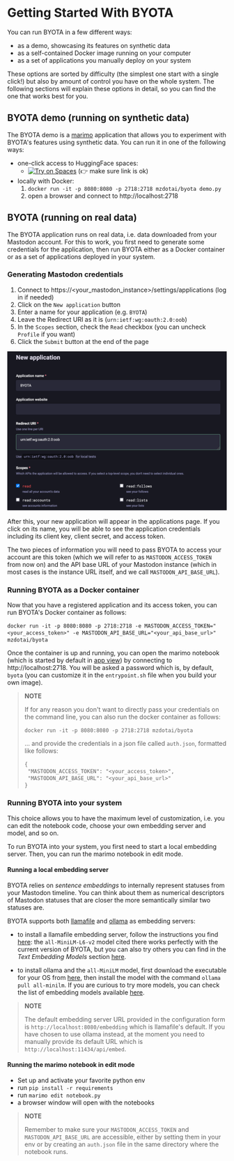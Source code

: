 # Getting Started With BYOTA

You can run BYOTA in a few different ways: 

- as a demo, showcasing its features on synthetic data
- as a self-contained Docker image running on your computer
- as a set of applications you manually deploy on your system

These options are sorted by difficulty (the simplest one start with a single click!) but also by amount of control you have on the whole system. The following sections will explain these options in detail, so you can find the one that works best for you.

## BYOTA demo (running on synthetic data)

The BYOTA demo is a [marimo](https://marimo.io/) application that allows you to experiment with BYOTA's features using synthetic data. You can run it in one of the following ways:

- one-click access to HuggingFace spaces:
  - [![Try on Spaces](https://img.shields.io/badge/%F0%9F%A4%97%20Try%20on-Spaces-blue)](https://huggingface.co/spaces/mozilla-ai/byota)  (👉 make sure link is ok)
- locally with Docker:
  1. `docker run -it -p 8080:8080 -p 2718:2718 mzdotai/byota demo.py`
  1. open a browser and connect to http://localhost:2718


## BYOTA (running on real data)

The BYOTA application runs on real data, i.e. data downloaded from your Mastodon account. For this to work, you first need to generate some credentials for the application, then run BYOTA either as a Docker container or as a set of applications deployed in your system.

### Generating Mastodon credentials

1. Connect to https://<your_mastodon_instance>/settings/applications (log in if needed)
1. Click on the `New application` button
1. Enter a name for your application (e.g. `BYOTA`)
1. Leave the Redirect URI as it is (`urn:ietf:wg:oauth:2.0:oob`)
1. In the `Scopes` section, check the `Read` checkbox (you can uncheck `Profile` if you want)
1. Click the `Submit` button at the end of the page

![alt text](images/mastodon_credentials.png)

After this, your new application will appear in the applications page. If you click on its name, you will be able to see the application credentials including its client key, client secret, and access token. 

The two pieces of information you will need to pass BYOTA to access your account are this token (which we will refer to as `MASTODON_ACCESS_TOKEN` from now on) and the API base URL of your Mastodon instance (which in most cases is the instance URL itself, and we call `MASTODON_API_BASE_URL`).

### Running BYOTA as a Docker container

Now that you have a registered application and its access token, you can run BYOTA's Docker container as follows:

```
docker run -it -p 8080:8080 -p 2718:2718 -e MASTODON_ACCESS_TOKEN="<your_access_token>" -e MASTODON_API_BASE_URL="<your_api_base_url>" mzdotai/byota
```

Once the container is up and running, you can open the marimo notebook (which is started by default in [app view](https://docs.marimo.io/guides/apps/)) by connecting to http://localhost:2718. You will be asked a password which is, by default, `byota` (you can customize it in the `entrypoint.sh` file when you build your own image).

> **NOTE**
>
> If for any reason you don't want to directly pass your credentials on the command line, you can also run the docker container as follows:
>
>```
>docker run -it -p 8080:8080 -p 2718:2718 mzdotai/byota
>```
>
>... and provide the credentials in a json file called `auth.json`, formatted like follows:
>
>```
>{
>  "MASTODON_ACCESS_TOKEN": "<your_access_token>",
>  "MASTODON_API_BASE_URL": "<your_api_base_url>"
>}
>```


### Running BYOTA into your system

This choice allows you to have the maximum level of customization, i.e. you can edit the notebook code, choose your own embedding server and model, and so on.

To run BYOTA into your system, you first need to start a local embedding server. Then, you can run the marimo notebook in edit mode. 

#### Running a local embedding server

BYOTA relies on *sentence embeddings* to internally represent statuses from your Mastodon timeline. You can think about them as numerical descriptors of Mastodon statuses that are closer the more semantically similar two statuses are.

BYOTA supports both [llamafile](https://github.com/Mozilla-Ocho/llamafile) and [ollama](https://ollama.com/) as embedding servers:

- to install a llamafile embedding server, follow the instructions you find
  [here](https://github.com/Mozilla-Ocho/llamafile/blob/main/llamafile/server/doc/getting_started.md):
  the `all-MiniLM-L6-v2` model cited there works perfectly with the current version of BYOTA, but you can also try others you can find in the *Text Embedding Models* section [here](https://github.com/Mozilla-Ocho/llamafile/).

- to install ollama and the `all-MiniLM` model, first download the executable for your OS from [here](https://ollama.com/),
  then install the model with the command `ollama pull all-minilm`. If you are curious to try more models,
  you can check the list of embedding models available [here](https://ollama.com/search?c=embedding).

>**NOTE**
>
>The default embedding server URL provided in the configuration form is `http://localhost:8080/embedding` which is llamafile's default.
>If you have chosen to use ollama instead, at the moment you need to manually provide its default URL which is `http://localhost:11434/api/embed`.

#### Running the marimo notebook in edit mode

- Set up and activate your favorite python env
- run `pip install -r requirements`
- run `marimo edit notebook.py`
- a browser window will open with the notebooks

>**NOTE**
>
>Remember to make sure your `MASTODON_ACCESS_TOKEN` and `MASTODON_API_BASE_URL` are accessible, either by setting them in your env or by creating an `auth.json` file in the same directory where the notebook runs.
